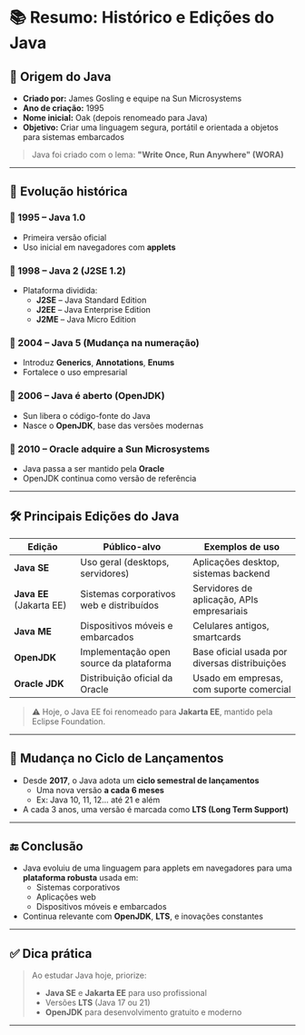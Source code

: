 # 📚 Resumo: Histórico e Edições do Java

## 🏁 Origem do Java

- **Criado por:** James Gosling e equipe na Sun Microsystems  
- **Ano de criação:** 1995  
- **Nome inicial:** Oak (depois renomeado para Java)  
- **Objetivo:** Criar uma linguagem segura, portátil e orientada a objetos para sistemas embarcados

> Java foi criado com o lema: **"Write Once, Run Anywhere" (WORA)**

---

## 🧭 Evolução histórica

### 🔹 1995 – Java 1.0
- Primeira versão oficial
- Uso inicial em navegadores com **applets**

### 🔹 1998 – Java 2 (J2SE 1.2)
- Plataforma dividida:
  - **J2SE** – Java Standard Edition
  - **J2EE** – Java Enterprise Edition
  - **J2ME** – Java Micro Edition

### 🔹 2004 – Java 5 (Mudança na numeração)
- Introduz **Generics**, **Annotations**, **Enums**
- Fortalece o uso empresarial

### 🔹 2006 – Java é aberto (OpenJDK)
- Sun libera o código-fonte do Java
- Nasce o **OpenJDK**, base das versões modernas

### 🔹 2010 – Oracle adquire a Sun Microsystems
- Java passa a ser mantido pela **Oracle**
- OpenJDK continua como versão de referência

---

## 🛠️ Principais Edições do Java

| Edição        | Público-alvo                          | Exemplos de uso                       |
|---------------|----------------------------------------|----------------------------------------|
| **Java SE**   | Uso geral (desktops, servidores)       | Aplicações desktop, sistemas backend  |
| **Java EE** (Jakarta EE) | Sistemas corporativos web e distribuídos | Servidores de aplicação, APIs empresariais |
| **Java ME**   | Dispositivos móveis e embarcados       | Celulares antigos, smartcards         |
| **OpenJDK**   | Implementação open source da plataforma| Base oficial usada por diversas distribuições |
| **Oracle JDK**| Distribuição oficial da Oracle         | Usado em empresas, com suporte comercial |

> ⚠️ Hoje, o Java EE foi renomeado para **Jakarta EE**, mantido pela Eclipse Foundation.

---

## 🔄 Mudança no Ciclo de Lançamentos

- Desde **2017**, o Java adota um **ciclo semestral de lançamentos**
  - Uma nova versão **a cada 6 meses**
  - Ex: Java 10, 11, 12… até 21 e além
- A cada 3 anos, uma versão é marcada como **LTS (Long Term Support)**

---

## 🔚 Conclusão

- Java evoluiu de uma linguagem para applets em navegadores para uma **plataforma robusta** usada em:
  - Sistemas corporativos
  - Aplicações web
  - Dispositivos móveis e embarcados
- Continua relevante com **OpenJDK**, **LTS**, e inovações constantes

---

## ✅ Dica prática

> Ao estudar Java hoje, priorize:
> - **Java SE** e **Jakarta EE** para uso profissional
> - Versões **LTS** (Java 17 ou 21)
> - **OpenJDK** para desenvolvimento gratuito e moderno

---

